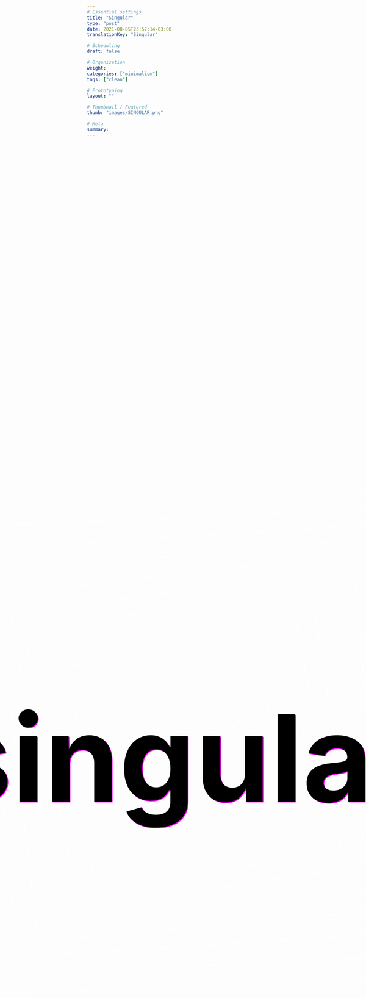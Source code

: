 ```yaml
---
# Essential settings
title: "Singular"
type: "post"
date: 2021-08-05T23:57:14-03:00
translationKey: "Singular"

# Scheduling
draft: false

# Organization
weight:
categories: ["minimalism"]
tags: ["clean"]

# Prototyping
layout: ""

# Thumbnail / Featured
thumb: "images/SINGULAR.png"

# Meta
summary: 
---
```


<div class="quote centered"><h1 id="quote" style="font-size: calc(12vw + 5vh)"></h1></div>

<div class="animated centered" style="width: 50px; height: 50px; animation-delay: -0.1s"></div>
<div class="animated centered" style="width: 70px; height: 70px; animation-delay: -0.2s""></div>
<div class="animated centered" style="width: 95px; height: 95px; animation-delay: -0.3s""></div>
<div class="animated centered" style="width: 125px; height: 125px; animation-delay: -0.4s"></div>
<div class="animated centered" style="width: 160px; height: 160px; animation-delay: -0.5s""></div>
<div class="animated centered" style="width: 200px; height: 200px; animation-delay: -0.6s""></div>
<div class="animated centered" style="width: 245px; height: 245px; animation-delay: -0.7s""></div>
<div class="animated centered" style="width: 295px; height: 295px; animation-delay: -0.8s""></div>
<div class="animated centered" style="width: 350px; height: 350px; animation-delay: -0.9s"></div>
<div class="animated centered" style="width: 410px; height: 410px; animation-delay: -1s""></div>
<div class="animated centered" style="width: 475px; height: 475px; animation-delay: -1.1s""></div>
<div class="animated centered" style="width: 545px; height: 545px; animation-delay: -1.2s"></div>
<div class="animated centered" style="width: 620px; height: 620px; animation-delay: -1.3s""></div>
<div class="animated centered" style="width: 700px; height: 700px; animation-delay: -1.4s""></div>
<div class="animated centered" style="width: 785px; height: 785px; animation-delay: -1.5s""></div>
<div class="animated centered" style="width: 875px; height: 875px; animation-delay: -1.6s""></div>
<div class="animated centered" style="width: 970px; height: 970px; animation-delay: -1.7s"></div>
<div class="animated centered" style="width: 1070px; height: 1070px; animation-delay: -1.8s""></div>
<div class="animated centered" style="width: 1175px; height: 1175px; animation-delay: -1.9s""></div>
<div class="animated centered" style="width: 1285px; height: 1285px; animation-delay: -2s""></div>

<style>
    .quote {
        text-align: center;
        transform: translate(50%, -57%);

        z-index: 100;
    }

    #quote {
    }

    #quote:after {
        content: "singular";

        color: black;

        text-shadow: 2px 2px 0px magenta;

        animation: quotes1 20s 2s linear,
                   quotes2 20s 22s linear,
                   quotes3 20s 42s linear,
                   quotes4 20s 62s linear,
                   quotes5 20s 82s linear,
                   quotes6 20s 102s linear,
                   quotes7 20s 122s linear,
                   quotes8 20s 142s linear,
                   quotes9 20s 162s linear,
                   quotes10 20s 182s linear;
    }

    @keyframes quotes1 {
        0% { content: "chaos" }
        1% { content: "and" }
        2% { content: "love" }
        3% { content: "upside" }
        4% { content: "down" }
        5% { content: "cut" }
        6% { content: "people" }
        7% { content: "out" }
        8% { content: "like" }
        9% { content: "tags" }
        10% { content: "on" }
        11% { content: "my" }
        12% { content: "clothing" }
        13% { content: "but" }
        14% { content: "so" }
        15% { content: "is" }
        16% { content: "the" }
        17% { content: "ocean" }
        18% { content: "and" }
        19% { content: "it" }
        20% { content: "still" }
        21% { content: "makes" }
        22% { content: "waves" }
        23% { content: "wish" }
        24% { content: "we" }
        25% { content: "could" }
        26% { content: "turn" }
        27% { content: "back" }
        28% { content: "time" }
        29% { content: "to" }
        30% { content: "the" }
        31% { content: "good" }
        32% { content: "old" }
        33% { content: "days" }
        34% { content: "this" }
        35% { content: "ship" }
        36% { content: "will" }
        37% { content: "carry" }
        38% { content: "our" }
        39% { content: "bodies" }
        40% { content: "safe" }
        41% { content: "to" }
        42% { content: "shore" }
        43% { content: "pushing" }
        44% { content: "past" }
        45% { content: "the" }
        46% { content: "limit" }
        47% { content: "you're" }
        48% { content: "gonna" }
        49% { content: "sing" }
        50% { content: "the" }
        51% { content: "words" }
        52% { content: "wrong" }
        53% { content: "what" }
        54% { content: "then" }
        55% { content: "is" }
        56% { content: "an" }
        57% { content: "empty" }
        58% { content: "desk" }
        59% { content: "a" }
        60% { content: "sign?" }
        61% { content: "taking" }
        62% { content: "my" }
        63% { content: "time" }
        64% { content: "on" }
        65% { content: "my" }
        66% { content: "ride" }
        67% { content: "living" }
        68% { content: "like" }
        69% { content: "we're" }
        70% { content: "renegades" }
        71% { content: "everything" }
        72% { content: "will" }
        73% { content: "be" }
        74% { content: "fine" }
        75% { content: "if" }
        76% { content: "you" }
        77% { content: "just" }
        78% { content: "get" }
        79% { content: "through" }
        80% { content: "tonight" }
        81% { content: "umarete" }
        82% { content: "hajimete" }
        83% { content: "nani" }
        84% { content: "wo" }
        85% { content: "ieba" }
        86% { content: "ii?" }
        87% { content: "sou" }
        88% { content: "uma" }
        89% { content: "gota" }
        90% { content: "d'água" }
        91% { content: "sou" }
        92% { content: "um" }
        93% { content: "grão" }
        94% { content: "de" }
        95% { content: "areia" }
        96% { content: "poderia" }
        97% { content: "ficar" }
        98% { content: "aqui" }
        99% { content: "pra" }
        100% { content: "sempre" }
    }

    @keyframes quotes2 {
        0% { content: "sempre" }
        1% { content: "but" }
        2% { content: "i" }
        3% { content: "can't" }
        4% { content: "help" }
        5% { content: "from" }
        6% { content: "asking" }
        7% { content: "are" }
        8% { content: "you" }
        9% { content: "bored" }
        10% { content: "yet?" }
        11% { content: "in" }
        12% { content: "summerland" }
        13% { content: "i'm" }
        14% { content: "coming" }
        15% { content: "back" }
        16% { content: "to" }
        17% { content: "you" }
        18% { content: "you'll" }
        19% { content: "be" }
        20% { content: "kicking" }
        21% { content: "back" }
        22% { content: "at" }
        23% { content: "night" }
        24% { content: "saying" }
        25% { content: "yes" }
        26% { content: "i'm" }
        27% { content: "living" }
        28% { content: "the" }
        29% { content: "dream" }
        30% { content: "my" }
        31% { content: "daddy's" }
        32% { content: "got" }
        33% { content: "a" }
        34% { content: "gun" }
        35% { content: "if" }
        36% { content: "don't" }
        37% { content: "you" }
        38% { content: "ever" }
        39% { content: "wonder" }
        40% { content: "'bout'" }
        41% { content: "us?" }
        42% { content: "shore" }
        43% { content: "they" }
        44% { content: "know" }
        45% { content: "where" }
        46% { content: "my" }
        47% { content: "head" }
        48% { content: "is" }
        49% { content: "wherever" }
        50% { content: "you" }
        51% { content: "go" }
        52% { content: "i'm" }
        53% { content: "going" }
        54% { content: "with" }
        55% { content: "you" }
        56% { content: "babe" }
        57% { content: "kyoto" }
        58% { content: "to" }
        59% { content: "the" }
        60% { content: "bay" }
        61% { content: "strollin'" }
        62% { content: "so" }
        63% { content: "casually" }
        64% { content: "e" }
        65% { content: "quem" }
        66% { content: "irá" }
        67% { content: "dizer" }
        68% { content: "que" }
        69% { content: "não" }
        70% { content: "existe" }
        71% { content: "razão?" }
        72% { content: "they" }
        73% { content: "say" }
        74% { content: "you've" }
        75% { content: "changed" }
        76% { content: "fucking" }
        77% { content: "deal" }
        78% { content: "with" }
        79% { content: "it" }
        80% { content: "my" }
        81% { content: "tea's" }
        82% { content: "gone" }
        83% { content: "cold" }
        84% { content: "i'm" }
        85% { content: "wondering" }
        86% { content: "why" }
        87% { content: "i" }
        88% { content: "got" }
        89% { content: "out" }
        90% { content: "of" }
        91% { content: "bed" }
        92% { content: "at" }
        93% { content: "all" }
        94% { content: "dear" }
        95% { content: "winter" }
        96% { content: "i" }
        97% { content: "hope" }
        98% { content: "you" }
        99% { content: "like" }
        100% { content: "your" }
    }

    @keyframes quotes3 {
        0% { content: "your" }
        1% { content: "name" }
        2% { content: "fool" }
        3% { content: "me" }
        4% { content: "three" }
        5% { content: "times" }
        6% { content: "hold" }
        7% { content: "up" }
        8% { content: "rewind" }
        9% { content: "that's" }
        10% { content: "not" }
        11% { content: "even" }
        12% { content: "possible" }
        13% { content: "so" }
        14% { content: "bite" }
        15% { content: "your" }
        16% { content: "tongue" }
        17% { content: "and" }
        18% { content: "choke" }
        19% { content: "yourself" }
        20% { content: "to" }
        21% { content: "sleep" }
        22% { content: "i" }
        23% { content: "jump" }
        24% { content: "off" }
        25% { content: "and" }
        26% { content: "into" }
        27% { content: "your" }
        28% { content: "arms" }
        29% { content: "but" }
        30% { content: "i" }
        31% { content: "can't" }
        32% { content: "trust" }
        33% { content: "the" }
        34% { content: "fall" }
        35% { content: "i" }
        36% { content: "would" }
        37% { content: "get" }
        38% { content: "messed" }
        39% { content: "up" }
        40% { content: "weigh" }
        41% { content: "153" }
        42% { content: "further" }
        43% { content: "engraving" }
        44% { content: "an" }
        45% { content: "earlier" }
        46% { content: "grave" }
        47% { content: "is" }
        48% { content: "an" }
        49% { content: "optional" }
        50% { content: "way" }
        51% { content: "no" }
        52% { content: "separation" }
        53% { content: "brings" }
        54% { content: "us" }
        55% { content: "awfully" }
        56% { content: "close" }
        57% { content: "i" }
        58% { content: "still" }
        59% { content: "gotta" }
        60% { content: "whole" }
        61% { content: "lotta" }
        62% { content: "love" }
        63% { content: "for" }
        64% { content: "you" }
        65% { content: "i'm" }
        66% { content: "always" }
        67% { content: "tired" }
        68% { content: "i" }
        69% { content: "just" }
        70% { content: "can't" }
        71% { content: "fight" }
        72% { content: "it" }
        73% { content: "my" }
        74% { content: "lungs" }
        75% { content: "will" }
        76% { content: "fill" }
        77% { content: "and" }
        78% { content: "then" }
        79% { content: "deflate" }
        80% { content: "they" }
        81% { content: "fill" }
        82% { content: "with" }
        83% { content: "fire" }
        84% { content: "exhale" }
        85% { content: "desire" }
        86% { content: "i" }
        87% { content: "know" }
        88% { content: "it's" }
        89% { content: "dire" }
        90% { content: "my" }
        91% { content: "time" }
        92% { content: "today" }
        93% { content: "but" }
        94% { content: "i" }
        95% { content: "find" }
        96% { content: "that" }
        97% { content: "everything" }
        98% { content: "i" }
        99% { content: "am" }
        100% { content: "is" }
    }

    @keyframes quotes4 {
        0% { content: "is" }
        1% { content: "everything" }
        2% { content: "i" }
        3% { content: "should" }
        4% { content: "be" }
        5% { content: "we" }
        6% { content: "could" }
        7% { content: "do" }
        8% { content: "so" }
        9% { content: "much" }
        10% { content: "better" }
        11% { content: "than" }
        12% { content: "this" }
        13% { content: "oh" }
        14% { content: "rita" }
        15% { content: "but" }
        16% { content: "now" }
        17% { content: "i'm" }
        18% { content: "looking" }
        19% { content: "up" }
        20% { content: "at" }
        21% { content: "rock" }
        22% { content: "bottom" }
        23% { content: "second" }
        24% { content: "thing" }
        25% { content: "second" }
        26% { content: "don't" }
        27% { content: "you" }
        28% { content: "tell" }
        29% { content: "me" }
        30% { content: "what" }
        31% { content: "you" }
        32% { content: "think" }
        33% { content: "that" }
        34% { content: "i" }
        35% { content: "could" }
        36% { content: "be" }
        37% { content: "so" }
        38% { content: "put" }
        39% { content: "your" }
        40% { content: "best" }
        41% { content: "face" }
        42% { content: "on" }
        43% { content: "everybody" }
        44% { content: "let's" }
        45% { content: "go" }
        46% { content: "out" }
        47% { content: "with" }
        48% { content: "a" }
        49% { content: "bang!" }
        50% { content: "we've" }
        51% { content: "come" }
        52% { content: "too" }
        53% { content: "far" }
        54% { content: "to" }
        55% { content: "give" }
        56% { content: "up" }
        57% { content: "who" }
        58% { content: "we" }
        59% { content: "are" }
        60% { content: "and" }
        61% { content: "now" }
        62% { content: "it's" }
        63% { content: "over" }
        64% { content: "we're" }
        65% { content: "sober" }
        66% { content: "symptoms" }
        67% { content: "of" }
        68% { content: "the" }
        69% { content: "culture" }
        70% { content: "it" }
        71% { content: "never" }
        72% { content: "really" }
        73% { content: "mattered" }
        74% { content: "so" }
        75% { content: "it" }
        76% { content: "never" }
        77% { content: "really" }
        78% { content: "happened" }
        79% { content: "when" }
        80% { content: "you" }
        81% { content: "gonna" }
        82% { content: "see" }
        83% { content: "i'm" }
        84% { content: "not" }
        85% { content: "a" }
        86% { content: "part" }
        87% { content: "of" }
        88% { content: "your" }
        89% { content: "machine" }
        90% { content: "you're" }
        91% { content: "not" }
        92% { content: "the" }
        93% { content: "only" }
        94% { content: "one" }
        95% { content: "we" }
        96% { content: "all" }
        97% { content: "get" }
        98% { content: "lonely" }
        99% { content: "i" }
        100% { content: "see" }
    }

    @keyframes quotes5 {
        0% { content: "see" }
        1% { content: "you" }
        2% { content: "when" }
        3% { content: "you" }
        4% { content: "cry" }
        5% { content: "when" }
        6% { content: "you're" }
        7% { content: "shy" }
        8% { content: "when" }
        9% { content: "you" }
        10% { content: "wanna" }
        11% { content: "die" }
        12% { content: "i'm" }
        13% { content: "just" }
        14% { content: "the" }
        15% { content: "one" }
        16% { content: "that" }
        17% { content: "keeps" }
        18% { content: "you" }
        19% { content: "up" }
        20% { content: "at" }
        21% { content: "night" }
        22% { content: "the" }
        23% { content: "hardest" }
        24% { content: "place" }
        25% { content: "to" }
        26% { content: "be" }
        27% { content: "is" }
        28% { content: "right" }
        29% { content: "where" }
        30% { content: "you" }
        31% { content: "are" }
        32% { content: "sometimes" }
        33% { content: "you" }
        34% { content: "gotta" }
        35% { content: "bleed" }
        36% { content: "to" }
        37% { content: "know" }
        38% { content: "that" }
        39% { content: "you're" }
        40% { content: "alive" }
        41% { content: "and" }
        42% { content: "have" }
        43% { content: "a" }
        44% { content: "soul" }
        45% { content: "i" }
        46% { content: "want" }
        47% { content: "somebody" }
        48% { content: "make" }
        49% { content: "me" }
        50% { content: "feel" }
        51% { content: "like" }
        52% { content: "it" }
        53% { content: "just" }
        54% { content: "reminds" }
        55% { content: "you" }
        56% { content: "of" }
        57% { content: "where" }
        58% { content: "you" }
        59% { content: "were" }
        60% { content: "the" }
        61% { content: "first" }
        62% { content: "time" }
        63% { content: "it" }
        64% { content: "made" }
        65% { content: "you" }
        66% { content: "cry" }
        67% { content: "the" }
        68% { content: "first" }
        69% { content: "time" }
        70% { content: "you" }
        71% { content: "felt" }
        72% { content: "alive" }
        73% { content: "they" }
        74% { content: "say" }
        75% { content: "the" }
        76% { content: "devil" }
        77% { content: "you" }
        78% { content: "know" }
        79% { content: "is" }
        80% { content: "better" }
        81% { content: "than" }
        82% { content: "the" }
        83% { content: "devil" }
        84% { content: "that" }
        85% { content: "you" }
        86% { content: "don't" }
        87% { content: "wonderin'" }
        88% { content: "would" }
        89% { content: "you" }
        90% { content: "be" }
        91% { content: "my" }
        92% { content: "little" }
        93% { content: "quarantine?" }
        94% { content: "or" }
        95% { content: "is" }
        96% { content: "this" }
        97% { content: "the" }
        98% { content: "way" }
        99% { content: "it" }
        100% { content: "ends?" }
    }

    @keyframes quotes6 {
        0% { content: "ends?" }
        1% { content: "close" }
        2% { content: "your" }
        3% { content: "eyes" }
        4% { content: "you'll" }
        5% { content: "be" }
        6% { content: "here" }
        7% { content: "soon" }
        8% { content: "i'm" }
        9% { content: "just" }
        10% { content: "a" }
        11% { content: "poor" }
        12% { content: "boy" }
        13% { content: "i" }
        14% { content: "need" }
        15% { content: "no" }
        16% { content: "sympathy" }
        17% { content: "should" }
        18% { content: "call" }
        19% { content: "you" }
        20% { content: "hypnotica" }
        21% { content: "hypnotic" }
        22% { content: "girl" }
        23% { content: "yeah" }
        24% { content: "it's" }
        25% { content: "over" }
        26% { content: "it's" }
        27% { content: "over" }
        28% { content: "i'm" }
        29% { content: "circling" }
        30% { content: "these" }
        31% { content: "vultures" }
        32% { content: "perfume" }
        33% { content: "on" }
        34% { content: "the" }
        35% { content: "sink" }
        36% { content: "and" }
        37% { content: "my" }
        38% { content: "breath" }
        39% { content: "still" }
        40% { content: "smells" }
        41% { content: "like" }
        42% { content: "drink" }
        43% { content: "when" }
        44% { content: "there's" }
        45% { content: "blood" }
        46% { content: "in" }
        47% { content: "the" }
        48% { content: "water" }
        49% { content: "the" }
        50% { content: "time's" }
        51% { content: "always" }
        52% { content: "right" }
        53% { content: "to" }
        54% { content: "fix" }
        55% { content: "what's" }
        56% { content: "wrong" }
        57% { content: "i" }
        58% { content: "know" }
        59% { content: "that" }
        60% { content: "i" }
        61% { content: "can" }
        62% { content: "see" }
        63% { content: "you" }
        64% { content: "in" }
        65% { content: "the" }
        66% { content: "dark" }
        67% { content: "and" }
        68% { content: "it's" }
        69% { content: "pulling" }
        70% { content: "me" }
        71% { content: "back" }
        72% { content: "to" }
        73% { content: "earth" }
        74% { content: "to" }
        75% { content: "let" }
        76% { content: "me" }
        77% { content: "know" }
        78% { content: "step" }
        79% { content: "on" }
        80% { content: "the" }
        81% { content: "glass" }
        82% { content: "staple" }
        83% { content: "your" }
        84% { content: "tongue" }
        85% { content: "bury" }
        86% { content: "a" }
        87% { content: "friend'" }
        88% { content: "try" }
        89% { content: "to" }
        90% { content: "wake" }
        91% { content: "up" }
        92% { content: "i" }
        93% { content: "don't" }
        94% { content: "owe" }
        95% { content: "you" }
        96% { content: "anything" }
        97% { content: "but" }
        98% { content: "i'll" }
        99% { content: "give" }
        100% { content: "you" }
    }

    @keyframes quotes7 {
        0% { content: "you" }
        1% { content: "everything" }
        2% { content: "i" }
        3% { content: "wanna" }
        4% { content: "go" }
        5% { content: "back" }
        6% { content: "but" }
        7% { content: "that's" }
        8% { content: "life" }
        9% { content: "why" }
        10% { content: "would" }
        11% { content: "it" }
        12% { content: "change" }
        13% { content: "now?" }
        14% { content: "and" }
        15% { content: "you'd" }
        16% { content: "wish" }
        17% { content: "should" }
        18% { content: "that" }
        19% { content: "they'd" }
        20% { content: "stop" }
        21% { content: "white" }
        22% { content: "noise" }
        23% { content: "boys" }
        24% { content: "does" }
        25% { content: "it" }
        26% { content: "make" }
        27% { content: "a" }
        28% { content: "difference" }
        29% { content: "if" }
        30% { content: "i" }
        31% { content: "leave?" }
        32% { content: "ah" }
        33% { content: "will" }
        34% { content: "it" }
        35% { content: "tear" }
        36% { content: "us" }
        37% { content: "apart?" }
        38% { content: "it's" }
        39% { content: "hard" }
        40% { content: "to" }
        41% { content: "breathe" }
        42% { content: "but" }
        43% { content: "that's" }
        44% { content: "alright" }
        45% { content: "hush" }
        46% { content: "you" }
        47% { content: "can" }
        48% { content: "read" }
        49% { content: "between" }
        50% { content: "the" }
        51% { content: "lines" }
        52% { content: "'cause" }
        53% { content: "you're" }
        54% { content: "my" }
        55% { content: "palm" }
        56% { content: "reader" }
        57% { content: "just" }
        58% { content: "in" }
        59% { content: "case" }
        60% { content: "my" }
        61% { content: "car" }
        62% { content: "goes" }
        63% { content: "off" }
        64% { content: "the" }
        65% { content: "highway" }
        66% { content: "or" }
        67% { content: "the" }
        68% { content: "plane" }
        69% { content: "that" }
        70% { content: "i" }
        71% { content: "get" }
        72% { content: "on" }
        73% { content: "decides" }
        74% { content: "that" }
        75% { content: "it's" }
        76% { content: "my" }
        77% { content: "last" }
        78% { content: "day" }
        79% { content: "inside" }
        80% { content: "my" }
        81% { content: "head" }
        82% { content: "it's" }
        83% { content: "98" }
        84% { content: "degrees" }
        85% { content: "oh" }
        86% { content: "my" }
        87% { content: "god'" }
        88% { content: "what" }
        89% { content: "do" }
        90% { content: "you" }
        91% { content: "want" }
        92% { content: "from" }
        93% { content: "me?" }
        94% { content: "raid" }
        95% { content: "my" }
        96% { content: "memories" }
        97% { content: "and" }
        98% { content: "wave" }
        99% { content: "your" }
        100% { content: "fist" }
    }

    @keyframes quotes8 {
        0% { content: "fist" }
        1% { content: "at" }
        2% { content: "me" }
        3% { content: "and" }
        4% { content: "suddenly" }
        5% { content: "everything" }
        6% { content: "makes" }
        7% { content: "no" }
        8% { content: "sense" }
        9% { content: "to" }
        10% { content: "me" }
        11% { content: "tell" }
        12% { content: "me" }
        13% { content: "what" }
        14% { content: "you" }
        15% { content: "want" }
        16% { content: "and" }
        17% { content: "i'll" }
        18% { content: "tell" }
        19% { content: "you" }
        20% { content: "what" }
        21% { content: "i'm" }
        22% { content: "gonna" }
        23% { content: "do" }
        24% { content: "with" }
        25% { content: "my" }
        26% { content: "drink" }
        27% { content: "i" }
        28% { content: "hear" }
        29% { content: "hey" }
        30% { content: "open" }
        31% { content: "up" }
        32% { content: "the" }
        33% { content: "drawer" }
        34% { content: "truth" }
        35% { content: "is" }
        36% { content: "i" }
        37% { content: "think" }
        38% { content: "i" }
        39% { content: "said" }
        40% { content: "enough" }
        41% { content: "no" }
        42% { content: "lie" }
        43% { content: "this" }
        44% { content: "sh*t" }
        45% { content: "is" }
        46% { content: "fake" }
        47% { content: "as" }
        48% { content: "f*ck" }
        49% { content: "there" }
        50% { content: "it" }
        51% { content: "was" }
        52% { content: "so" }
        53% { content: "introspective" }
        54% { content: "i" }
        55% { content: "don't" }
        56% { content: "need" }
        57% { content: "things" }
        58% { content: "to" }
        59% { content: "get" }
        60% { content: "messy" }
        61% { content: "i'm" }
        62% { content: "waking" }
        63% { content: "up" }
        64% { content: "it's" }
        65% { content: "time" }
        66% { content: "fighting" }
        67% { content: "the" }
        68% { content: "constant" }
        69% { content: "forgetting" }
        70% { content: "to" }
        71% { content: "give" }
        72% { content: "it" }
        73% { content: "up" }
        74% { content: "but" }
        75% { content: "my" }
        76% { content: "heart" }
        77% { content: "is" }
        78% { content: "made" }
        79% { content: "of" }
        80% { content: "stone" }
        81% { content: "look" }
        82% { content: "away" }
        83% { content: "look" }
        84% { content: "away" }
        85% { content: "look" }
        86% { content: "away" }
        87% { content: "i" }
        88% { content: "am" }
        89% { content: "a" }
        90% { content: "megalodon" }
        91% { content: "ocean's" }
        92% { content: "feelin'" }
        93% { content: "like" }
        94% { content: "a" }
        95% { content: "pond" }
        96% { content: "i" }
        97% { content: "am" }
        98% { content: "megatron" }
        99% { content: "cogs" }
        100% { content: "i'm" }
    }

    @keyframes quotes9 {
        0% { content: "i'm" }
        1% { content: "steppin'" }
        2% { content: "on" }
        3% { content: "i" }
        4% { content: "miss" }
        5% { content: "having" }
        6% { content: "sex" }
        7% { content: "but" }
        8% { content: "at" }
        9% { content: "least" }
        10% { content: "i" }
        11% { content: "don't" }
        12% { content: "wanna" }
        13% { content: "die" }
        14% { content: "anymore" }
        15% { content: "it's" }
        16% { content: "kinda" }
        17% { content: "funny" }
        18% { content: "how" }
        19% { content: "you" }
        20% { content: "vote" }
        21% { content: "for" }
        22% { content: "someone" }
        23% { content: "to" }
        24% { content: "vote" }
        25% { content: "for" }
        26% { content: "someone" }
        27% { content: "to" }
        28% { content: "vote" }
        29% { content: "for" }
        30% { content: "someone" }
        31% { content: "oh" }
        32% { content: "i'm" }
        33% { content: "sewing" }
        34% { content: "the" }
        35% { content: "patches" }
        36% { content: "right" }
        37% { content: "onto" }
        38% { content: "my" }
        39% { content: "skin" }
        40% { content: "all" }
        41% { content: "the" }
        42% { content: "wrong" }
        43% { content: "faces" }
        44% { content: "in" }
        45% { content: "all" }
        46% { content: "the" }
        47% { content: "wrong" }
        48% { content: "places" }
        49% { content: "kiss" }
        50% { content: "of" }
        51% { content: "an" }
        52% { content: "angel" }
        53% { content: "hiss" }
        54% { content: "of" }
        55% { content: "a" }
        56% { content: "snake" }
        57% { content: "it's" }
        58% { content: "all" }
        59% { content: "in" }
        60% { content: "bad" }
        61% { content: "faith" }
        62% { content: "why" }
        63% { content: "be" }
        64% { content: "a" }
        65% { content: "killer" }
        66% { content: "when" }
        67% { content: "you" }
        68% { content: "can" }
        69% { content: "be" }
        70% { content: "steve" }
        71% { content: "miller" }
        72% { content: "and" }
        73% { content: "fly" }
        74% { content: "like" }
        75% { content: "an" }
        76% { content: "eagle" }
        77% { content: "f*ck" }
        78% { content: "a" }
        79% { content: "bomb" }
        80% { content: "sayonara" }
        81% { content: "to" }
        82% { content: "the" }
        83% { content: "sunshine" }
        84% { content: "dancin'" }
        85% { content: "while" }
        86% { content: "the" }
        87% { content: "world" }
        88% { content: "is" }
        89% { content: "on" }
        90% { content: "fire" }
        91% { content: "i" }
        92% { content: "don't" }
        93% { content: "miss" }
        94% { content: "you" }
        95% { content: "like" }
        96% { content: "i" }
        97% { content: "miss" }
        98% { content: "prince" }
        99% { content: "i" }
        100% { content: "wanna" }
    }

    @keyframes quotes10 {
        0% { content: "wanna" }
        1% { content: "see" }
        2% { content: "paris" }
        3% { content: "i" }
        4% { content: "wanna" }
        5% { content: "see" }
        6% { content: "tokyo" }
        7% { content: "i" }
        8% { content: "wanna" }
        9% { content: "be" }
        10% { content: "careless" }
        11% { content: "even" }
        12% { content: "if" }
        13% { content: "i" }
        14% { content: "break" }
        15% { content: "my" }
        16% { content: "bones" }
        17% { content: "i'm" }
        18% { content: "good" }
        19% { content: "living" }
        20% { content: "life" }
        21% { content: "just" }
        22% { content: "like" }
        23% { content: "i" }
        24% { content: "should" }
        25% { content: "wouldn't" }
        26% { content: "change" }
        27% { content: "it" }
        28% { content: "if" }
        29% { content: "i" }
        30% { content: "could" }
        31% { content: "i" }
        32% { content: "put" }
        33% { content: "a" }
        34% { content: "poptart" }
        35% { content: "in" }
        36% { content: "the" }
        37% { content: "microwave" }
        38% { content: "'cause'" }
        39% { content: "i" }
        40% { content: "don't" }
        41% { content: "give" }
        42% { content: "a" }
        43% { content: "huh!" }
        44% { content: "you" }
        45% { content: "only" }
        46% { content: "pass" }
        47% { content: "through" }
        48% { content: "my" }
        49% { content: "city" }
        50% { content: "every" }
        51% { content: "once" }
        52% { content: "in" }
        53% { content: "a" }
        54% { content: "million" }
        55% { content: "seconds" }
        56% { content: "on" }
        57% { content: "a" }
        58% { content: "broken" }
        59% { content: "clock" }
        60% { content: "yet" }
        61% { content: "we" }
        62% { content: "talk" }
        63% { content: "like" }
        64% { content: "we're" }
        65% { content: "living" }
        66% { content: "so" }
        67% { content: "now" }
        68% { content: "i'm" }
        69% { content: "standing" }
        70% { content: "on" }
        71% { content: "the" }
        72% { content: "overpass" }
        73% { content: "screaming" }
        74% { content: "at" }
        75% { content: "the" }
        76% { content: "cars" }
        77% { content: "hey" }
        78% { content: "i" }
        79% { content: "wanna" }
        80% { content: "get" }
        81% { content: "better" }
        82% { content: "cause" }
        83% { content: "i" }
        84% { content: "don't" }
        85% { content: "know" }
        86% { content: "what" }
        87% { content: "you've" }
        88% { content: "been" }
        89% { content: "told" }
        90% { content: "but" }
        91% { content: "music" }
        92% { content: "make" }
        93% { content: "you" }
        94% { content: "lose" }
        95% { content: "control" }
        96% { content: "sing!" }
        97% { content: "singu" }
        98% { content: "singul" }
        99% { content: "singula" }
        100% { content: "singular" }
    }

    #post {
        position: relative;
        min-height: 100vh;
        overflow: hidden;
        background-color: black;
    }

    .centered {
        position: absolute;
        right: 50%;
        top: 50%;
    }

    .animated {
        animation-name: anim;
        animation-iteration-count: infinite;
        animation-duration: 5s;
        animation-direction: forward;
        animation-timing-function: ease;

        border: 3px dashed white;

        will-change: transform;
    }

    @keyframes anim {
        0% {
            transform: translate(50%, -50%) rotate(0deg);
        }
        50% {
            transform: translate(50%, -50%) rotate(90deg);
        }
        100% {
            transform: translate(50%, -50%) rotate(180deg);
        }
    }

    @keyframes super-anim {
        0% {
            border-radius: 0%;
            transform: translate(50%, -50%) rotate(0deg);
        }
        50% {
            border-radius: 50%;
            transform: translate(50%, -50%) rotate(90deg);
        }
        100% {
            border-radius: 0%;
            transform: translate(50%, -50%) rotate(180deg);
        }
    }
</style>
